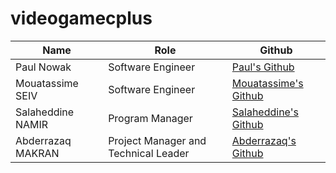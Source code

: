 # videogamecplus

| Name               | Role              | Github   |
| ------------------ | ----------------- | -------- |
| Paul Nowak         | Software Engineer | [Paul's Github](https://github.com/PaulNowak36)         |
| Mouatassime SEIV   | Software Engineer | [Mouatassime's Github](https://github.com/seiv007)       |
| Salaheddine NAMIR  | Program Manager   | [Salaheddine's Github](https://github.com/T3rryc)        |
| Abderrazaq MAKRAN  | Project Manager and Technical Leader  | [Abderrazaq's Github](https://github.com/Amakran2003)    |

